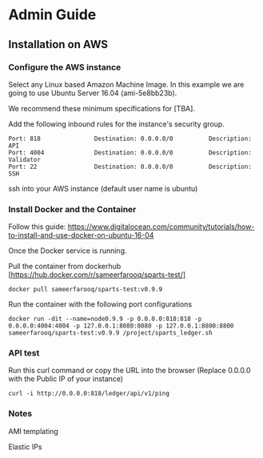 # Admin Guide

## Installation on AWS

### Configure the AWS instance

Select any Linux based Amazon Machine Image. In this example we are going to use Ubuntu Server 16.04 (ami-5e8bb23b).

We recommend these minimum specifications for [TBA].

Add the following inbound rules for the instance's security group.

```
Port: 818               Destination: 0.0.0.0/0          Description: API
Port: 4004              Destination: 0.0.0.0/0          Description: Validator
Port: 22                Destination: 0.0.0.0/0          Description: SSH
```

ssh into your AWS instance (default user name is ubuntu)

### Install Docker and the Container

Follow this guide: https://www.digitalocean.com/community/tutorials/how-to-install-and-use-docker-on-ubuntu-16-04

Once the Docker service is running.



Pull the container from  dockerhub [https://hub.docker.com/r/sameerfarooq/sparts-test/]

```
docker pull sameerfarooq/sparts-test:v0.9.9
```



Run the container with the following port configurations

```
docker run -dit --name=node0.9.9 -p 0.0.0.0:818:818 -p 0.0.0.0:4004:4004 -p 127.0.0.1:8080:8080 -p 127.0.0.1:8800:8800 sameerfarooq/sparts-test:v0.9.9 /project/sparts_ledger.sh
```



### API test

Run this curl command or copy the URL into the browser (Replace 0.0.0.0 with the Public IP of your instance)

```
curl -i http://0.0.0.0:818/ledger/api/v1/ping
```

### Notes

AMI templating

Elastic IPs
